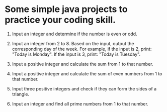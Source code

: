 # Some simple java projects to practice your coding skill.

1. Input an integer and determine if the number is even or odd.

2. Input an integer from 2 to 8. Based on the input, output the corresponding day of the week. For example, if the input is 2, print: "Today is Monday". If the input is 3, print: "Today is Tuesday".


3. Input a positive integer and calculate the sum from 1 to that number.



4. Input a positive integer and calculate the sum of even numbers from 1 to that number.



5. Input three positive integers and check if they can form the sides of a triangle.



6. Input an integer and find all prime numbers from 1 to that number.
